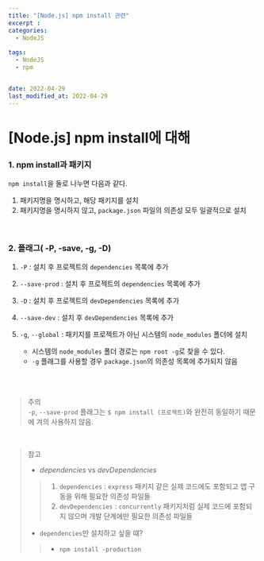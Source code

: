 ```yaml
---
title: "[Node.js] npm install 관련"
excerpt : 
categories:
  - NodeJS
  
tags:
  - NodeJS
  - npm


date: 2022-04-29
last_modified_at: 2022-04-29
---
```


# [Node.js] npm install에 대해

### 1. npm install과 패키지
`npm install`을 둘로 나누면 다음과 같다.
1. 패키지명을 명시하고, 해당 패키지를 설치
2. 패키지명을 명시하지 않고, `package.json` 파일의 의존성 모두 일괄적으로 설치

<br/>

### 2. 플래그( -P, -save, -g, -D)
1. `-P` : 설치 후 프로젝트의 `dependencies` 목록에 추가
2. `--save-prod` : 설치 후 프로젝트의 `dependencies` 목록에 추가
3. `-D` : 설치 후 프로젝트의 `devDependencies` 목록에 추가
4. `--save-dev` : 설치 후 `devDependencies` 목록에 추가
5. `-g`, `--global` : 패키지를 프로젝트가 아닌 시스템의 `node_modules` 폴더에 설치

   - 시스템의 `node_modules` 폴더 경로는 `npm root -g`로 찾을 수 있다.
   - `-g` 플래그를 사용할 경우 `package.json`의 의존성 목록에 추가되지 않음

<br/><br/>

> 주의 <br/>
> `-p`, `--save-prod` 플래그는 `$ npm install (프로젝트)`와 완전히 동일하기 때문에 겨의 사용하지 않음.

<br/>

> 참고 <br/>
> - *dependencies* vs *devDependencies*
>> 1. `dependencies` : `express` 패키지 같은 실제 코드에도 포함되고 앱 구동을 위해 필요한 의존성 파일들
>> 2. `devDependencies` : `concurrently` 패키지처럼 실제 코드에 포함되지 않으며 개발 단계에만 필요한 의존성 파일들
> - `dependencies`만 설치하고 싶을 떄?
>> - `npm install -production`
